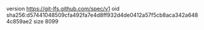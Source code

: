 version https://git-lfs.github.com/spec/v1
oid sha256:d57441048509cfa492fa7e4d8ff932d4de0412a57f5cb8aca342a6484c859ae2
size 8099

